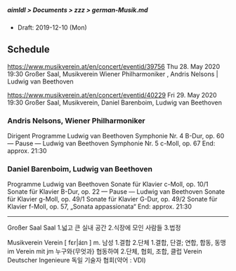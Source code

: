 ##### aimldl > Documents > zzz > german-Musik.md

* Draft: 2019-12-10 (Mon)

## Schedule
https://www.musikverein.at/en/concert/eventid/39756
Thu 28. May 2020 19:30 Großer Saal, Musikverein
Wiener Philharmoniker , Andris Nelsons | Ludwig van Beethoven

https://www.musikverein.at/en/concert/eventid/40229
Fri 29. May 2020 19:30 Großer Saal, Musikverein, Daniel Barenboim, Ludwig van Beethoven

### Andris Nelsons, Wiener Philharmoniker
Dirigent
Programme
Ludwig van Beethoven
Symphonie Nr. 4 B-Dur, op. 60
— Pause —
Ludwig van Beethoven
Symphonie Nr. 5 c-Moll, op. 67
End: approx.
21:30

### Daniel Barenboim, Ludwig van Beethoven

Programme
Ludwig van Beethoven
Sonate für Klavier c-Moll, op. 10/1
Sonate für Klavier B-Dur, op. 22
— Pause —
Ludwig van Beethoven
Sonate für Klavier g-Moll, op. 49/1
Sonate für Klavier G-Dur, op. 49/2
Sonate für Klavier f-Moll, op. 57, „Sonata appassionata“
End: approx.
21:30

----------------------------------------------------------------
Großer Saal
Saal
1.넓고 큰 실내 공간   2.식장에 모인 사람들   3.법정

Musikverein
Verein [ fεr|áɪn ] m. 남성 1.결합   2.단체
1.결합, 단결; 연합, 합동, 동맹
im Verein mit jm 누구와{무엇과} 협동하여
2.단체, 협회, 조합, 클럽
Verein Deutscher Ingenieure 독일 기술자 협회(약어 : VDI)
